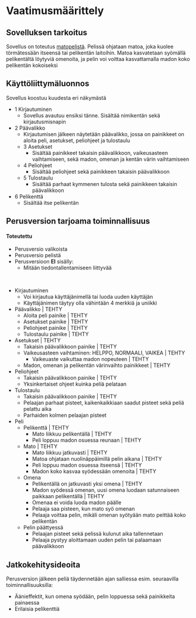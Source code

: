 # Vaatimusmäärittely

## Sovelluksen tarkoitus
Sovellus on toteutus [matopelistä](https://fi.wikipedia.org/wiki/Matopeli).
Pelissä ohjataan matoa, joka kuolee törmätessään itseensä tai pelikentän laitoihin.
Matoa kasvatetaan syömällä pelikentältä löytyviä omenoita,
ja pelin voi voittaa kasvattamalla madon koko pelikentän kokoiseksi

## Käyttöliittymäluonnos
Sovellus koostuu kuudesta eri näkymästä
* 1 Kirjautuminen
  * Sovellus avautuu ensiksi tänne. Sisältää nimikentän sekä kirjautusmisnapin
* 2 Päävalikko
  * Kirjautumisen jälkeen näytetään päävalikko, jossa on painikkeet on aloita peli, asetukset, peliohjeet ja tulostaulu
  * 3 Asetukset
    * Sisältää painikkeet takaisin päävalikkoon, vaikeusasteen vaihtamiseen, sekä madon, omenan ja kentän värin vaihtamiseen
  * 4 Peliohjeet
    * Sisältää peliohjeet sekä painikkeen takaisin päävalikkoon
  * 5 Tulostaulu
    * Sisältää parhaat kymmenen tulosta sekä painikkeen takaisin päävalikkoon
* 6 Pelikenttä
  * Sisältää itse pelikentän

## Perusversion tarjoama toiminnallisuus

#### Toteutettu
* Perusversio valikoista
* Perusversio pelistä
* Perusversioon **EI** sisälly:
  * Mitään tiedontallentamiseen liittyvää
  

<br>
  
* Kirjautuminen
  * Voi kirjautua käyttäjänimellä tai luoda uuden käyttäjän
  * Käyttäjänimen täytyy olla vähintään 4 merkkiä ja uniikki
* Päävalikko | TEHTY
  * Aloita peli painike | TEHTY
  * Asetukset painike | TEHTY
  * Peliohjeet painike | TEHTY
  * Tulostaulu painike | TEHTY
* Asetukset | TEHTY
  * Takaisin päävalikkoon painike | TEHTY
  * Vaikeusasteen vaihtaminen: HELPPO, NORMAALI, VAIKEA | TEHTY
    * Vaikeuaste vaikuttaa madon nopeuteen | TEHTY
  * Madon, omenan ja pelikentän värinvaihto painikkeet | TEHTY
* Peliohjeet
  * Takaisin päävalikkoon painike | TEHTY
  * Yksinkertaiset ohjeet kuinka peliä pelataan
* Tulostaulu
  * Takaisin päävalikkoon painike | TEHTY
  * Pelaajan parhaat pisteet, kaikenkaikkiaan saadut pisteet sekä peliä pelattu aika
  * Parhaiden kolmen pelaajan pisteet
* Peli
  * Pelikenttä | TEHTY
    * Mato liikkuu pelikentällä | TEHTY
    * Peli loppuu madon osuessa reunaan | TEHTY
  * Mato | TEHTY
    * Mato liikkuu jatkuvasti | TEHTY
    * Matoa ohjataan nuolinäppäimillä pelin aikana | TEHTY
    * Peli loppuu madon osuessa itseensä | TEHTY
    * Madon koko kasvaa syödessään omenoita | TEHTY
  * Omena
    * Pelikentällä on jatkuvasti yksi omena | TEHTY
    * Madon syödessä omenan, uusi omena luodaan satunnaiseen paikkaan pelikentällä | TEHTY
    * Omenaa ei voida luoda madon päälle
    * Pelaaja saa pisteen, kun mato syö omenan
    * Pelaaja voittaa pelin, mikäli omenan syötyään mato peittää koko pelikentän
  * Pelin päättyessä
    * Pelaajan pisteet sekä pelissä kulunut aika tallennetaan
    * Pelaaja pystyy aloittamaan uuden pelin tai palaamaan päävalikkoon

## Jatkokehitysideoita
Perusversion jälkeen peliä täydennetään ajan salliessa esim. seuraavilla toiminnallisuuksilla:
* Äänieffektit, kun omena syödään, pelin loppuessa sekä painikkeita painaessa
* Erilaisia pelikenttiä